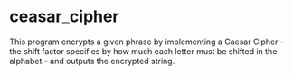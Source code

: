 # ceasar_cipher
This program encrypts a given phrase by implementing a Caesar Cipher - the shift factor specifies by how much each letter must be shifted in the alphabet - and outputs the encrypted string.

